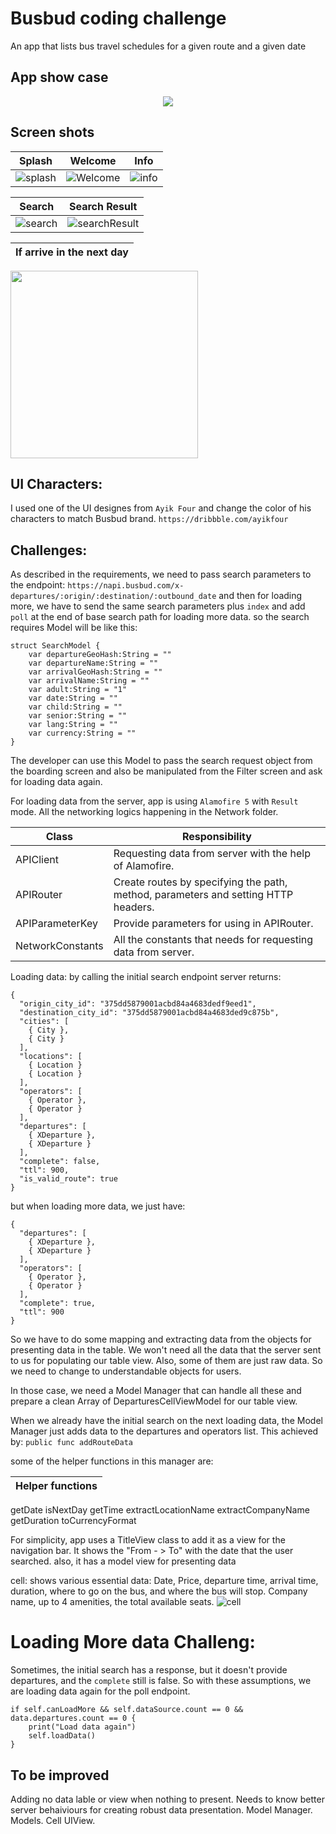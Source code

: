 # Busbud coding challenge
An app that lists bus travel schedules for a given route and a given date


## App show case
<p align="center">
  <img src="https://github.com/sajjadsarkoobi/coding-challenge-native-b/blob/main/Screenshots/busbudShowCase.gif" />
</p>


## Screen shots

Splash | Welcome | Info
--- | ---  | ---
![splash](https://github.com/sajjadsarkoobi/coding-challenge-native-b/blob/main/Screenshots/splashScreen.png) | ![Welcome](https://github.com/sajjadsarkoobi/coding-challenge-native-b/blob/main/Screenshots/welcom.png) | ![info](https://github.com/sajjadsarkoobi/coding-challenge-native-b/blob/main/Screenshots/info.png)

 Search | Search Result
--- | ---
![search](https://github.com/sajjadsarkoobi/coding-challenge-native-b/blob/main/Screenshots/search.png) | ![searchResult](https://github.com/sajjadsarkoobi/coding-challenge-native-b/blob/main/Screenshots/searchResult.png)

If arrive in the next day |
--- |
<img src="https://github.com/sajjadsarkoobi/coding-challenge-native-b/blob/main/Screenshots/cellMagnifier.png" width="300" />


## UI Characters:
I used one of the UI designes from `Ayik Four` and change the color of his characters to match Busbud brand.
`https://dribbble.com/ayikfour`


## Challenges:
As described in the requirements, we need to pass search parameters to the endpoint:
`https://napi.busbud.com/x-departures/:origin/:destination/:outbound_date`
and then for loading more, we have to send the same search parameters plus `index` and add `poll` at the end of base search path for loading more data.
so the search requires Model will be like this:
```
struct SearchModel {
    var departureGeoHash:String = ""
    var departureName:String = ""
    var arrivalGeoHash:String = ""
    var arrivalName:String = ""
    var adult:String = "1"
    var date:String = ""
    var child:String = ""
    var senior:String = ""
    var lang:String = ""
    var currency:String = ""
}
```
The developer can use this Model to pass the search request object from the boarding screen and also be manipulated from the Filter screen and ask for loading data again.

For loading data from the server, app is using `Alamofire 5`  with `Result` mode. All the networking logics happening in the Network folder.

Class | Responsibility 
--- | ---
APIClient | Requesting data from server with the help of Alamofire.
APIRouter | Create routes by specifying the path, method, parameters and setting HTTP headers.
APIParameterKey | Provide parameters for using in APIRouter.
NetworkConstants | All the constants that needs for requesting data from server.
 
Loading data:
by calling the initial search endpoint server returns:
```
{
  "origin_city_id": "375dd5879001acbd84a4683dedf9eed1",
  "destination_city_id": "375dd5879001acbd84a4683ded9c875b",
  "cities": [
    { City },
    { City }
  ],
  "locations": [
    { Location }
    { Location }
  ],
  "operators": [
    { Operator },
    { Operator }
  ],
  "departures": [
    { XDeparture },
    { XDeparture }
  ],
  "complete": false,
  "ttl": 900,
  "is_valid_route": true
}
```
but when loading more data, we just have:
```
{
  "departures": [
    { XDeparture },
    { XDeparture }
  ],
  "operators": [
    { Operator },
    { Operator }
  ],
  "complete": true,
  "ttl": 900
}
```

So we have to do some mapping and extracting data from the objects for presenting data in the table. We won't need all the data that the server sent to us for populating our table view. Also, some of them are just raw data. So we need to change to understandable objects for users.

In those case, we need a Model Manager that can handle all these and prepare a clean Array of DeparturesCellViewModel for our table view.

When we already have the initial search on the next loading data, the Model Manager just adds data to the departures and operators list. This achieved by:
`public func addRouteData`

some of the helper functions in this manager are:

Helper functions |
--- |
getDate
isNextDay
getTime
extractLocationName
extractCompanyName
getDuration
toCurrencyFormat


For simplicity, app uses a TitleView class to add it as a view for the navigation bar. It shows the  "From - > To"  with the date that the user searched. also, it has a model view for presenting data

cell:
shows various essential data:
Date, Price, departure time, arrival time, duration, where to go on the bus, and where the bus will stop. Company name, up to 4 amenities, the total available seats.
![cell](https://github.com/sajjadsarkoobi/coding-challenge-native-b/blob/main/Screenshots/cells.png)

# Loading More data Challeng:
Sometimes, the initial search has a response, but it doesn't provide departures, and the `complete` still is false. So with these assumptions, we are loading data again for the poll endpoint.
```
if self.canLoadMore && self.dataSource.count == 0 && data.departures.count == 0 {
    print("Load data again")
    self.loadData()
}
```


## To be improved
Adding no data lable or view when nothing to present.
Needs to know better server behaiviours for creating robust data presentation.
Model Manager.
Models.
Cell UIView.

